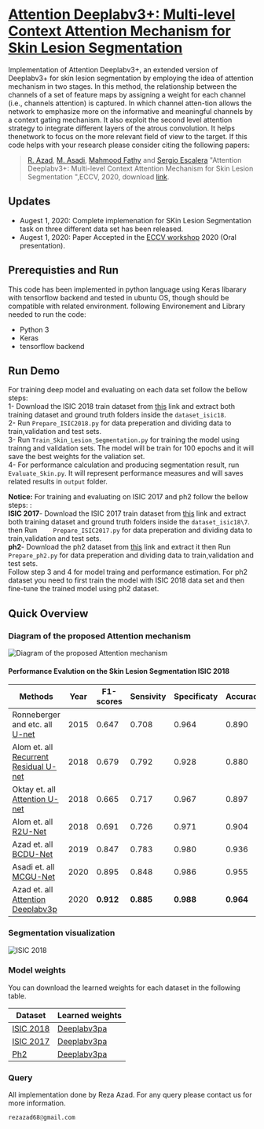 # [Attention Deeplabv3+: Multi-level Context Attention Mechanism for Skin Lesion Segmentation](https://www.bioimagecomputing.com/program/selected-contributions/)

Implementation of Attention Deeplabv3+, an extended version of Deeplabv3+ for skin lesion segmentation by employing the idea of attention mechanism in two stages. In this method, the relationship between the channels of a set of feature maps by assigning a weight for each channel (i.e., channels attention) is captured. In which channel atten-tion allows the network to emphasize more on the informative and meaningful channels by a context gating mechanism. It also exploit the second level attention strategy to integrate different layers of the atrous convolution. It helps thenetwork to focus on the more relevant field of view to the target. If this code helps with your research please consider citing the following papers:
</br>
> [R. Azad](https://scholar.google.com/citations?hl=en&user=Qb5ildMAAAAJ&view_op=list_works&sortby=pubdate), [M. Asadi](https://scholar.google.com/citations?hl=en&user=8UqpIK8AAAAJ&view_op=list_works&sortby=pubdate), [Mahmood Fathy](https://scholar.google.com/citations?hl=en&user=CUHdgPcAAAAJ&view_op=list_works&sortby=pubdate) and [Sergio Escalera](https://scholar.google.com/citations?hl=en&user=oI6AIkMAAAAJ&view_op=list_works&sortby=pubdate) "Attention Deeplabv3+: Multi-level Context Attention Mechanism for Skin Lesion Segmentation ",ECCV, 2020, download [link](https://www.bioimagecomputing.com/program/selected-contributions/).

## Updates
- Augest 1, 2020: Complete implemenation for SKin Lesion Segmentation task on three different data set has been released.
- Augest 1, 2020: Paper Accepted in the [ECCV workshop](https://www.bioimagecomputing.com/program/selected-contributions/) 2020 (Oral presentation).

## Prerequisties and Run
This code has been implemented in python language using Keras libarary with tensorflow backend and tested in ubuntu OS, though should be compatible with related environment. following Environement and Library needed to run the code:

- Python 3
- Keras 
- tensorflow backend

## Run Demo
For training deep model and evaluating on each data set follow the bellow steps:</br>
1- Download the ISIC 2018 train dataset from [this](https://challenge.isic-archive.com/data) link and extract both training dataset and ground truth folders inside the `dataset_isic18`. </br>
2- Run `Prepare_ISIC2018.py` for data preperation and dividing data to train,validation and test sets. </br>
3- Run `Train_Skin_Lesion_Segmentation.py` for training the model using trainng and validation sets. The model will be train for 100 epochs and it will save the best weights for the valiation set. </br>
4- For performance calculation and producing segmentation result, run `Evaluate_Skin.py`. It will represent performance measures and will saves related results in `output` folder.</br>

**Notice:**
For training and evaluating on ISIC 2017 and ph2 follow the bellow steps: :</br>
**ISIC 2017**- Download the ISIC 2017 train dataset from [this](https://challenge.isic-archive.com/data) link and extract both training dataset and ground truth folders inside the `dataset_isic18\7`. </br> then Run ` 	Prepare_ISIC2017.py` for data preperation and dividing data to train,validation and test sets. </br>
**ph2**- Download the ph2 dataset from [this](https://www.dropbox.com/s/k88qukc20ljnbuo/PH2Dataset.rar) link and extract it then Run ` 	Prepare_ph2.py` for data preperation and dividing data to train,validation and test sets. </br>
Follow step 3 and 4 for model traing and performance estimation. For ph2 dataset you need to first train the model with ISIC 2018 data set and then fine-tune the trained model using ph2 dataset.



## Quick Overview
### Diagram of the proposed Attention mechanism
![Diagram of the proposed Attention mechanism](https://github.com/rezazad68/AttentionDeeplabv3p/blob/master/images/aggregation2.png)


#### Performance Evalution on the Skin Lesion Segmentation ISIC 2018

Methods | Year |F1-scores | Sensivity| Specificaty| Accuracy | PC | JS 
------------ | -------------|----|-----------------|----|---- |---- |---- 
Ronneberger and etc. all [U-net](https://arxiv.org/abs/1505.04597)	     	    |2015   | 0.647	|0.708	  |0.964	  |0.890  |0.779 |0.549
Alom  et. all [Recurrent Residual U-net](https://arxiv.org/abs/1802.06955)	|2018	  | 0.679 |0.792 |0.928 |0.880	  |0.741	  |0.581
Oktay  et. all [Attention U-net](https://arxiv.org/abs/1804.03999)	|2018	  | 0.665	|0.717	  |0.967	  |0.897	  |0.787 | 0.566 
Alom  et. all [R2U-Net](https://arxiv.org/ftp/arxiv/papers/1802/1802.06955.pdf)	        |2018	  | 0.691	|0.726	  |0.971	  |0.904	  |0.822 | 0.592
Azad et. all [BCDU-Net](https://github.com/rezazad68/LSTM-U-net/edit/master/README.md)	  |2019 	| 0.847	|0.783	  |0.980	  |0.936	  |0.922| 0.936
Asadi et. all [MCGU-Net](https://128.84.21.199/pdf/2003.05056.pdf)	  |2020	| 0.895	|0.848	  |0.986	  |0.955	  |0.947| 0.955
Azad et. all [Attention Deeplabv3p](https://www.bioimagecomputing.com/program/selected-contributions/)	  |2020	| **0.912**	|**0.885**	  |**0.988**	  |**0.964**	  |..| **0.964**



### Segmentation visualization
![ISIC 2018](https://github.com/rezazad68/AttentionDeeplabv3p/blob/master/images/result.png)




### Model weights
You can download the learned weights for each dataset in the following table. 

Dataset |Learned weights
------------ | -------------
[ISIC 2018](http://www.isi.uu.nl/Research/Databases/DRIVE/) |[Deeplabv3pa](https://drive.google.com/file/d/10S9ewav837izWaraOlUB8OOQoWY9szzU/view?usp=sharing)
[ISIC 2017](https://challenge.kitware.com/#phase/5abcb19a56357d0139260e53) |[Deeplabv3pa](https://drive.google.com/file/d/1hXy-gKCHIG8myY9R4lB6GYE7xxbqM_Hj/view?usp=sharing)
[Ph2](https://www.kaggle.com/kmader/finding-lungs-in-ct-data/data) | [Deeplabv3pa](https://drive.google.com/file/d/1Ni9PldLL9bMYlyjcRxgDitr-MR6o-RY4/view?usp=sharing)

### Query
All implementation done by Reza Azad. For any query please contact us for more information.

```python
rezazad68@gmail.com

```

